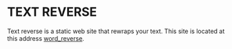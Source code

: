 # TEXT REVERSE

Text reverse is a static web site that rewraps your text. This site is located at this address [word_reverse](https://secretlodge.github.io/word_reverse/).
